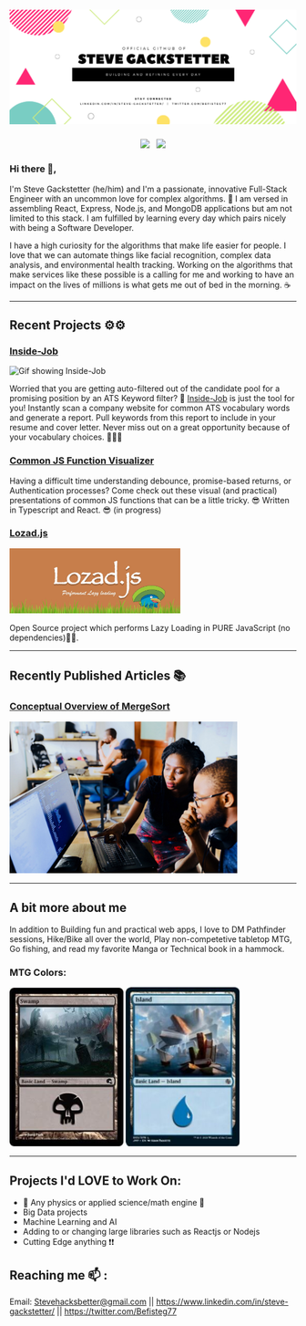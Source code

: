 # [![Steve Gackstetter header](https://raw.githubusercontent.com/stevehackreactor/stevehackreactor/main/icon/Header.png)](https://www.linkedin.com/in/steve-gackstetter/)

<p align='center'>
<a href="https://twitter.com/Befisteg77"><img height="30" src="https://github.com/WaylonWalker/WaylonWalker/blob/main/icon/twitter.png?raw=true"></a>&nbsp;&nbsp;
<a href="https://www.linkedin.com/in/steve-gackstetter/"><img height="30" src="https://github.com/WaylonWalker/WaylonWalker/blob/main/icon/linkedin.png?raw=true"></a>
</p>

### Hi there 👋,

I'm Steve Gackstetter (he/him) and I'm a passionate, innovative Full-Stack Engineer with an uncommon love for complex algorithms. 🚀 I am versed in assembling React, Express, Node.js, and MongoDB applications but am not limited to this stack. I am fulfilled by learning every day which pairs nicely with being a Software Developer.

I have a high curiosity for the algorithms that make life easier for people. I love that we can automate things like facial recognition, complex data analysis, and environmental health tracking. Working on the algorithms that make services like these possible is a calling for me and working to have an impact on the lives of millions is what gets me out of bed in the morning. ☕

---

## Recent Projects ⚙️⚙️

### [Inside-Job](https://github.com/stevehackreactor/Inside-Job)

![Gif showing Inside-Job](https://thumbs.gfycat.com/SphericalHoarseGangesdolphin-size_restricted.gif)

Worried that you are getting auto-filtered out of the candidate pool for a promising position by an ATS Keyword filter? 🤖 [Inside-Job](https://github.com/stevehackreactor/Inside-Job) is just the tool for you! Instantly scan a company website for common ATS vocabulary words and generate a report. Pull keywords from this report to include in your resume and cover letter. Never miss out on a great opportunity because of your vocabulary choices. 🎉🎉🎉

### [Common JS Function Visualizer](https://github.com/stevehackreactor/function-visualizer)

Having a difficult time understanding debounce, promise-based returns, or Authentication processes? Come check out these visual (and practical) presentations of common JS functions that can be a little tricky. 😎 Written in Typescript and React. 😎 (in progress)

### [Lozad.js](https://github.com/ApoorvSaxena/lozad.js/)

<a href='https://github.com/ApoorvSaxena/lozad.js/'>
  <img src="https://raw.githubusercontent.com/stevehackreactor/stevehackreactor/main/icon/lozad-banner.jpeg" width="300px">
</a>

Open Source project which performs Lazy Loading in PURE JavaScript (no dependencies)💨💨.

---

## Recently Published Articles 📚

### [Conceptual Overview of MergeSort](https://steve-gackstetter.medium.com/conceptual-overview-of-merge-sort-3800fb19fab)

<a href='https://steve-gackstetter.medium.com/conceptual-overview-of-merge-sort-3800fb19fab'>
  <img src="https://raw.githubusercontent.com/stevehackreactor/stevehackreactor/main/icon/medium-prev.jpeg" width="400px">
</a>

---

## A bit more about me

In addition to Building fun and practical web apps, I love to DM Pathfinder sessions, Hike/Bike all over the world, Play non-competetive tabletop MTG, Go fishing, and read my favorite Manga or Technical book in a hammock.

### MTG Colors:

<p>
  <img src="https://raw.githubusercontent.com/stevehackreactor/stevehackreactor/main/icon/swamp.jpg" width="200px">
  <img src="https://raw.githubusercontent.com/stevehackreactor/stevehackreactor/main/icon/island.jpeg" width="200px">
</p>

---

## Projects I'd LOVE to Work On:

- 💙 Any physics or applied science/math engine 💙
- Big Data projects
- Machine Learning and AI
- Adding to or changing large libraries such as Reactjs or Nodejs
- Cutting Edge anything ❗❗

## Reaching me 📫 :

Email: Stevehacksbetter@gmail.com || https://www.linkedin.com/in/steve-gackstetter/ || https://twitter.com/Befisteg77
<!--
**stevehackreactor/stevehackreactor** is a ✨ _special_ ✨ repository because its `README.md` (this file) appears on your GitHub profile.

Here are some ideas to get you started:

- 🔭 I’m currently working on ...
- 🌱 I’m currently learning ...
- 👯 I’m looking to collaborate on ...
- 🤔 I’m looking for help with ...
- 💬 Ask me about ...
- 📫 How to reach me: ...
- 😄 Pronouns: ...
- ⚡ Fun fact: ...

https://gfycat.com/joyfulbriskandeancondor
-->
